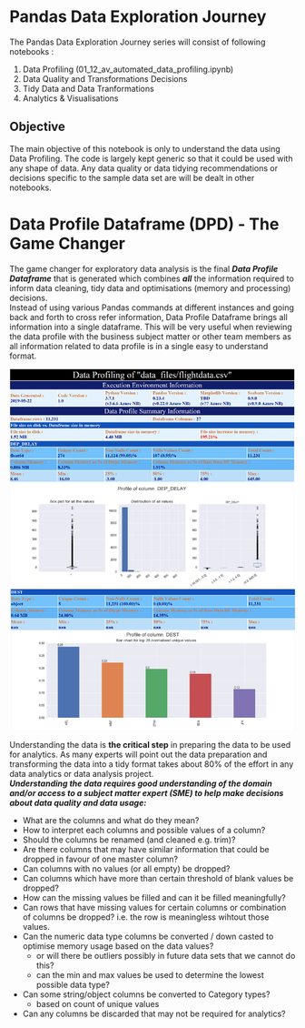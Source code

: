 # Pandas Data Exploration Journey
The Pandas Data Exploration Journey series will consist of following notebooks :
1. Data Profiling (01_12_av_automated_data_profiling.ipynb)
2. Data Quality and Transformations Decisions
3. Tidy Data and Data Tranformations  
4. Analytics & Visualisations

## Objective
The main objective of this notebook is only to understand the data using Data Profiling. The code is largely kept generic so that it could be used with any shape of data. Any data quality or data tidying recommendations or decisions specific to the sample data set are will be dealt in other notebooks.  

# Data Profile Dataframe (DPD) - The Game Changer  
The game changer for exploratory data analysis is the final ***Data Profile Dataframe*** that is generated which combines ***all*** the information required to inform data cleaning, tidy data and optimisations (memory and processing) decisions.  
Instead of using various Pandas commands at different instances and going back and forth to cross refer information, Data Profile Dataframe brings all information into a single dataframe. This will be very useful when reviewing the data profile with the business subject matter or other team members as all information related to data profile is in a single easy to understand format.

![image.png](DPD_image_small.png)


Understanding the data is **the critical step** in preparing the data to be used for analytics. As many experts will point out the data preparation and transforming the data into a tidy format takes about 80% of the effort in any data analytics or data analysis project.<br>
***Understanding the data requires good understanding of the domain and/or access to a subject matter expert (SME) to help make decisions about data quality and data usage:***
* What are the columns and what do they mean?
* How to interpret each columns and possible values of a column?
* Should the columns be renamed (and cleaned e.g. trim)?
* Are there columns that may have similar information that could be dropped in favour of one master column?
* Can columns with no values (or all empty) be dropped?
* Can columns which have more than certain threshold of blank values be dropped?
* How can the missing values be filled and can it be filled meaningfully?
* Can rows that have missing values for certain columns or combination of columns be dropped? i.e. the row is meaningless wihtout those values.
* Can the numeric data type columns be converted / down casted to optimise memory usage based on the data values?
    - or will there be outliers possibly in future data sets that we cannot do this?
    - can the min and max values be used to determine the lowest possible data type?
* Can some string/object columns be converted to Category types?
    - based on count of unique values
* Can any columns be discarded that may not be required for analytics?
